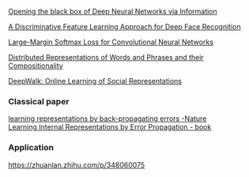 [Opening the black box of Deep Neural Networks
via Information](https://arxiv.org/pdf/1703.00810.pdf) 


[A Discriminative Feature Learning Approach
for Deep Face Recognition](https://ydwen.github.io/papers/WenECCV16.pdf)

[Large-Margin Softmax Loss for Convolutional Neural Networks
](https://arxiv.org/pdf/1612.02295.pdf)

[Distributed Representations of Words and Phrases
and their Compositionality](https://arxiv.org/pdf/1310.4546.pdf)

[DeepWalk: Online Learning of Social Representations](https://arxiv.org/pdf/1403.6652.pdf)

### Classical paper

[learning representations by back-propagating errors -Nature](https://1drv.ms/b/s!ArvGoDOaycVx9xSRtqjhotX-jz8n?e=3y9aQ8)   
[Learning Internal Representations by Error Propagation - book](https://web.stanford.edu/class/psych209a/ReadingsByDate/02_06/PDPVolIChapter8.pdf)


### Application
https://zhuanlan.zhihu.com/p/348060075
